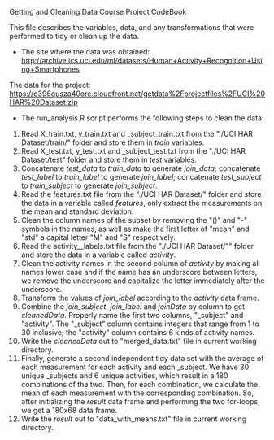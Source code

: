Getting and Cleaning Data Course Project CodeBook


This file describes the variables, data, and any transformations that were performed to tidy or clean up the data.  

* The site where the data was obtained:  
http://archive.ics.uci.edu/ml/datasets/Human+Activity+Recognition+Using+Smartphones

The data for the project:  
https://d396qusza40orc.cloudfront.net/getdata%2Fprojectfiles%2FUCI%20HAR%20Dataset.zip
* The run_analysis.R script performs the following steps to clean the data:   
 1. Read X_train.txt, y_train.txt and _subject_train.txt from the "./UCI HAR Dataset/train/" folder and store them in *train* variables.       
 2. Read X_test.txt, y_test.txt and _subject_test.txt from the "./UCI HAR Dataset/test" folder and store them in *test* variables.  
 3. Concatenate *test_data* to *train_data* to generate *join_data*; concatenate *test_label* to *train_label* to generate *join_label*; concatenate *test_subject* to *train_subject* to generate *join_subject*.  
 4. Read the features.txt file from the "./UCI HAR Dataset/" folder and store the data in a variable called *features*, only extract the measurements on the mean and standard deviation.
 5. Clean the column names of the subset by removing the "()" and "-" symbols in the names, as well as make the first letter of "mean" and "std" a capital letter "M" and "S" respectively.
 6. Read the activity__labels.txt file from the "./UCI HAR Dataset/"" folder and store the data in a variable called *activity*.  
 7. Clean the activity names in the second column of *activity* by making all names lower case and if the name has an underscore between letters, we remove the underscore and capitalize the letter immediately after the underscore.  
 8. Transform the values of *join_label* according to the *activity* data frame.  
 9. Combine the *join_subject*, *join_label* and *joinData* by column to get *cleanedData*. Properly name the first two columns, "_subject" and "activity". The "_subject" column contains integers that range from 1 to 30 inclusive; the "activity" column contains 6 kinds of activity names.
 10. Write the *cleanedData* out to "merged_data.txt" file in current working directory.  
 11. Finally, generate a second independent tidy data set with the average of each measurement for each activity and each _subject. We have 30 unique _subjects and 6 unique activities, which result in a 180 combinations of the two. Then, for each combination, we calculate the mean of each measurement with the corresponding combination. So, after initializing the *result* data frame and performing the two for-loops, we get a 180x68 data frame.
 12. Write the *result* out to "data_with_means.txt" file in current working directory. 